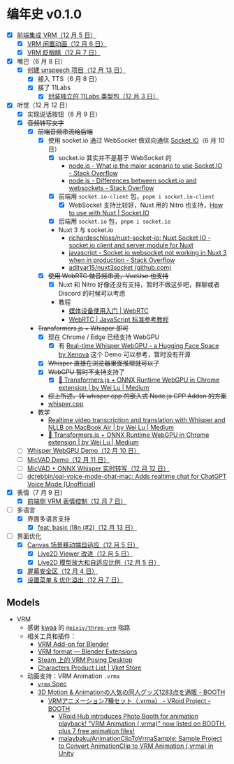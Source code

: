 # 编年史 v0.1.0

- [x] [前端集成 VRM（12 月 5 日）](https://github.com/nekomeowww/nimara-vtuber/commit/5738c219b5891f200d7dc9dae04a8e885c8d8c17)
  - [x] [VRM 闲置动画（12 月 6 日）](https://github.com/nekomeowww/nimara-vtuber/commit/8f9a0e76cde546952651189229c824c6196caed6)
  - [x] [VRM 眨眼睛（12 月 7 日）](https://github.com/nekomeowww/nimara-vtuber/commit/289f8226696998dae36b550d3a055eba04e160f6)

- [x] 嘴巴（6 月 8 日）
  - [x] [创建 unspeech 项目（12 月 13 日）](https://github.com/moeru-ai/unspeech)
    - [x] 接入 TTS（6 月 8 日）
    - [x] 接了 11Labs
      - [x] [封装独立的 11Labs 类型包（12 月 3 日）](https://github.com/nekomeowww/nimara-vtuber/commit/f9ddf9af93a61e0a2f3323ced79171f29b6dd2e6)

- [x] 听觉（12 月 12 日）
  - [x] 实现说话按钮（6 月 9 日）
  - [x] ~~音频转写文字~~
    - [x] ~~前端音频串流给后端~~
      - [x] 使用 socket.io 通过 WebSocket 做双向通信 [Socket.IO](https://socket.io/)（6 月 10 日）
        - [x] socket.io 其实并不是基于 WebSocket 的
          - [node.js - What is the major scenario to use Socket.IO - Stack Overflow](https://stackoverflow.com/questions/18587104/what-is-the-major-scenario-to-use-socket-io)
          - [node.js - Differences between socket.io and websockets - Stack Overflow](https://stackoverflow.com/questions/10112178/differences-between-socket-io-and-websockets)
        - [x] 前端用 `socket.io-client` 包，`pnpm i socket.io-client`
          - [x] WebSocket 支持比较好，Nuxt 用的 Nitro 也支持，[How to use with Nuxt | Socket.IO](https://socket.io/how-to/use-with-nuxt)
        - [x] 后端用 `socket.io` 包，`pnpm i socket.io`
        - Nuxt 3 与 socket.io
          - [richardeschloss/nuxt-socket-io: Nuxt Socket IO - socket.io client and server module for Nuxt](https://github.com/richardeschloss/nuxt-socket-io)
          - [javascript - Socket.io websocket not working in Nuxt 3 when in production - Stack Overflow](https://stackoverflow.com/questions/73592619/socket-io-websocket-not-working-in-nuxt-3-when-in-production)
          - [adityar15/nuxt3socket (github.com)](https://github.com/adityar15/nuxt3socket)
      - [x] ~~使用 WebRTC 做音频串流，VueUse 也支持~~
        - [x] Nuxt 和 Nitro 好像还没有支持，暂时不做这步吧，群聊或者 Discord 的时候可以考虑
        - 教程
          - [媒体设备使用入门 | WebRTC](https://webrtc.org/getting-started/media-devices?hl=zh-cn)
          - [WebRTC | JavaScript 标准参考教程](https://wohugb.gitbooks.io/javascript/content/htmlapi/webrtc.html)
    - ~~Transformers.js + Whisper 即可~~
      - [x] 现在 Chrome / Edge 已经支持 WebGPU
        - [x] 有 [Real-time Whisper WebGPU - a Hugging Face Space by Xenova](https://huggingface.co/spaces/Xenova/realtime-whisper-webgpu) 这个 Demo 可以参考，暂时没有开源
      - [x] ~~Whisper 直接在浏览器里面推理就可以了~~
      - [x] ~~WebGPU 暂时不支持~~支持了
        - [x] [🤗 Transformers.js + ONNX Runtime WebGPU in Chrome extension | by Wei Lu | Medium](https://medium.com/@GenerationAI/transformers-js-onnx-runtime-webgpu-in-chrome-extension-13b563933ca9)
      - ~~综上所述，转 whisper.cpp 的嵌入式 Node.js CPP Addon 的方案~~
      - [whisper.cpp](https://github.com/ggerganov/whisper.cpp)
    - 教学
      - [Realtime video transcription and translation with Whisper and NLLB on MacBook Air | by Wei Lu | Medium](https://medium.com/@GenerationAI/realtime-video-transcription-and-translation-with-whisper-and-nllb-on-macbook-air-31db4c62c074)
      - [🤗 Transformers.js + ONNX Runtime WebGPU in Chrome extension | by Wei Lu | Medium](https://medium.com/@GenerationAI/transformers-js-onnx-runtime-webgpu-in-chrome-extension-13b563933ca9)
  - [ ] [Whisper WebGPU Demo（12 月 10 日）](https://github.com/moeru-ai/nimara/commit/ae3b9468d74c5d38c507ae2877799fd36339f8c1)
  - [ ] [MicVAD Demo（12 月 11 日）](https://github.com/moeru-ai/nimara/commit/e4a0cc71006639669e9d71f0db27086fca47a03a)
  - [ ] [MicVAD + ONNX Whisper 实时转写（12 月 12 日）](https://github.com/moeru-ai/nimara/commit/01dbaeb9317ab7491743e50dd6c58fc7e19a880d)
  - [ ] [dcrebbin/oai-voice-mode-chat-mac: Adds realtime chat for ChatGPT Voice Mode [Unofficial]](https://github.com/dcrebbin/oai-voice-mode-chat-mac)
- [x] 表情（7 月 9 日）
  - [x] [前端侧 VRM 表情控制（12 月 7 日）](https://github.com/nekomeowww/nimara-vtuber/commit/b69abd2b5ab70aa1d72b5e7224f146c8426394eb)

- [ ] 多语言
  - [x] 界面多语言支持
    - [x] [feat: basic i18n (#2)（12 月 13 日）](https://github.com/moeru-ai/nimara/commit/38cda9e957aa4d66bed115ebf96d3d81ce085f68)

- [ ] 界面优化
  - [x] [Canvas 场景移动端自适应（12 月 5 日）](https://github.com/nekomeowww/nimara-vtuber/commit/bc04dbaf2ba98f13a367a8dd153cef4a19d1b83d)
    - [x] [Live2D Viewer 改进（12 月 5 日）](https://github.com/nekomeowww/nimara-vtuber/commit/f6e41e64afdb2592024a24ec2d1de732c4c3d537)
    - [x] [Live2D 模型放大和自适应比例（12 月 5 日）](https://github.com/nekomeowww/nimara-vtuber/commit/1ce61d7e13fd9dc55a447e513a10e4a08730716c)
  - [x] [屏幕安全区（12 月 4 日）](https://github.com/nekomeowww/nimara-vtuber/commit/135a8a00fc4d0013d2caec585e8c911817870abc)
  - [x] [设置菜单 & 优化溢出（12 月 7 日）](https://github.com/nekomeowww/nimara-vtuber/commit/e2f1f7bd37757b862d803f3cd77475b436fe8758)

## Models

- VRM
  - 感谢 [kwaa](https://github.com/kwaa) 的 [`@pixiv/three-vrm`](https://github.com/pixiv/three-vrm/) 指路
  - 相关工具和插件：
    - [VRM Add-on for Blender](https://vrm-addon-for-blender.info/en/)
    - [VRM format — Blender Extensions](https://extensions.blender.org/add-ons/vrm/)
    - [Steam 上的 VRM Posing Desktop](https://store.steampowered.com/app/1895630/VRM_Posing_Desktop/)
    - [Characters Product List | Vket Store](https://store.vket.com/en/category/1)
  - 动画支持：VRM Animation `.vrma`
    - [`vrma` Spec](https://github.com/vrm-c/vrm-specification/tree/master/specification/VRMC_vrm_animation-1.0)
    - [3D Motion & Animationの人気の同人グッズ1283点を通販 - BOOTH](https://booth.pm/en/browse/3D%20Motion%20&%20Animation)
      - [VRMアニメーション7種セット（.vrma） - VRoid Project - BOOTH](https://vroid.booth.pm/items/5512385)
        - [VRoid Hub introduces Photo Booth for animation playback! "VRM Animation (.vrma)" now listed on BOOTH, plus 7 free animation files!](https://vroid.com/en/news/6HozzBIV0KkcKf9dc1fZGW)
        - [malaybaku/AnimationClipToVrmaSample: Sample Project to Convert AnimationClip to VRM Animation (.vrma) in Unity](https://github.com/malaybaku/AnimationClipToVrmaSample)

